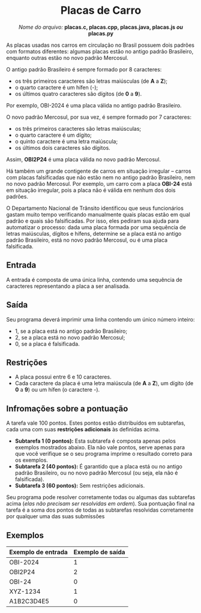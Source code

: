<h1 align="center">Placas de Carro</h1>
<p align="center">
  <i>Nome do arquivo:</i> <b>placas.c, placas.cpp, placas.java, placas.js <i>ou</i> placas.py</b>
</p>

As placas usadas nos carros em circulação no Brasil possuem dois padrões com formatos diferentes: algumas placas estão no antigo padrão Brasileiro, enquanto outras estão no novo padrão Mercosul.

O antigo padrão Brasileiro é sempre formado por 8 caracteres:

* os três primeiros caracteres são letras maiúsculas (de **A** a **Z**);
* o quarto caractere é um hífen (-);
* os últimos quatro caracteres são dígitos (de **0** a **9**).

Por exemplo, OBI-2024 é uma placa válida no antigo padrão Brasileiro.

O novo padrão Mercosul, por sua vez, é sempre formado por 7 caracteres:

* os três primeiros caracteres são letras maiúsculas;
* o quarto caractere é um dígito;
* o quinto caractere é uma letra maiúscula;
* os últimos dois caracteres são dígitos.

Assim, **OBI2P24** é uma placa válida no novo padrão Mercosul.

Há também um grande contigente de carros em situação irregular – carros com placas falsificadas que não estão nem no antigo padrão Brasileiro, nem no novo padrão Mercosul. Por exemplo, um carro com a placa **OBI-24** está em situação irregular, pois a placa não é válida em nenhum dos dois padrões.


O Departamento Nacional de Trânsito identificou que seus funcionários gastam muito tempo verificando manualmente quais placas estão em qual padrão e quais são falsificadas. Por isso, eles pediram sua ajuda para automatizar o processo: dada uma placa formada por uma sequência de letras maiúsculas, dígitos e hífens, determine se a placa está no antigo padrão Brasileiro, está no
novo padrão Mercosul, ou é uma placa falsificada.

## Entrada

A entrada é composta de uma única linha, contendo uma sequência de caracteres representando a placa a ser analisada.

## Saída

Seu programa deverá imprimir uma linha contendo um único número inteiro:

* 1, se a placa está no antigo padrão Brasileiro;
* 2, se a placa está no novo padrão Mercosul;
* 0, se a placa é falsificada.

## Restrições

* A placa possui entre 6 e 10 caracteres.
* Cada caractere da placa é uma letra maiúscula (de **A** a **Z**), um dígito (de **0** a **9**) ou um hífen
(o caractere -).

## Infromações sobre a pontuação

A tarefa vale 100 pontos. Estes pontos estão distribuídos em subtarefas, cada uma com suas **restrições adicionais** às definidas acima.
* **Subtarefa 1 (0 pontos):** Esta subtarefa é composta apenas pelos exemplos mostrados abaixo. Ela não vale pontos, serve apenas para que você verifique se o seu programa imprime o resultado correto para os exemplos.
* **Subtarefa 2 (40 pontos):** É garantido que a placa está ou no antigo padrão Brasileiro, ou no novo padrão Mercosul (ou seja, ela não é falsificada).
* **Subtarefa 3 (60 pontos):** Sem restrições adicionais.

Seu programa pode resolver corretamente todas ou algumas das subtarefas acima (*elas não precisam ser resolvidas em ordem*). Sua pontuação final na tarefa é a soma dos pontos de todas as subtarefas resolvidas corretamente por qualquer uma das suas submissões

## Exemplos


|Exemplo de entrada|Exemplo de saída|
|:-----------------|:---------------|
|OBI-2024          | 1              |
|OBI2P24           | 2              |
|OBI-24            | 0              |
|XYZ-1234          | 1              |
|A1B2C3D4E5        | 0              |